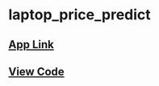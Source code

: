 # laptop_price_predict

## [App Link](https://share.streamlit.io/amitprna/laptop_price_predict/main.py)


## [View Code](https://github.com/amitprna/laptop_price_predict/blob/master/Laptop%20Price%20Predictor/Laptop%20Price%20Predictor.md)
